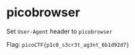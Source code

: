 # picobrowser

Set `User-Agent` header to `picobrowser`

Flag: `picoCTF{p1c0_s3cr3t_ag3nt_6b1d92d7}`